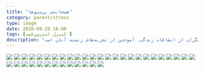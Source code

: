 ```yaml
---
title: "همخانه‌ی پرستوها"
category: parent/stress
type: image
date: 2020-04-29 16:00
tags: [کنترل استرس,قصه ]
description: "خواندن روایت‌های دیگران از اتفاقات زندگی، آموختن از تجربه‌های زیسته آنان است"
---
```


![](../../static/images/parastooha-1.webp)
![](../../static/images/parastooha-2.webp)
![](../../static/images/parastooha-3.webp)
![](../../static/images/parastooha-4.webp)
![](../../static/images/parastooha-5.webp)
![](../../static/images/parastooha-6.webp)
![](../../static/images/parastooha-7.webp)
![](../../static/images/parastooha-8.webp)
![](../../static/images/parastooha-9.webp)
![](../../static/images/parastooha-10.webp)
![](../../static/images/parastooha-11.webp)
![](../../static/images/parastooha-12.webp)
![](../../static/images/parastooha-13.webp)
![](../../static/images/parastooha-14.webp)
![](../../static/images/parastooha-15.webp)
![](../../static/images/parastooha-16.webp)
![](../../static/images/parastooha-17.webp)
![](../../static/images/parastooha-18.webp)
![](../../static/images/parastooha-19.webp)
![](../../static/images/parastooha-20.webp)
![](../../static/images/parastooha-21.webp)
![](../../static/images/parastooha-22.webp)
![](../../static/images/parastooha-23.webp)
![](../../static/images/parastooha-24.webp)
![](../../static/images/parastooha-25.webp)
![](../../static/images/parastooha-26.webp)
![](../../static/images/parastooha-27.webp)
![](../../static/images/parastooha-28.webp)
![](../../static/images/parastooha-29.webp)
![](../../static/images/parastooha-30.webp)
![](../../static/images/parastooha-31.webp)
![](../../static/images/parastooha-32.webp)
![](../../static/images/parastooha-33.webp)
![](../../static/images/parastooha-34.webp)
![](../../static/images/parastooha-35.webp)
![](../../static/images/parastooha-36.webp)
![](../../static/images/parastooha-37.webp)
![](../../static/images/parastooha-38.webp)